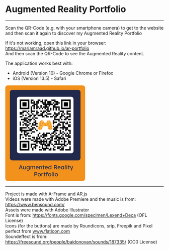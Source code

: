 # Augmented Reality Portfolio

<!-- :warning: *This project is currently Work In Progress, so the Application might not work correctly when trying it out* :warning: -->
___________

Scan the QR-Code (e.g. with your smartphone camera) to get to the website and then scan it again to discover my Augmented Reality Portfolio </br>

If it's not working, open this link in your browser: https://mariamraad.github.io/ar-portfolio </br>
And then scan the QR-Code to see the Augmented Reality content.

The application works best with:
<UL>
<LI>Android (Version 10) - Google Chrome or Firefox
<LI>iOS (Version 13.5) - Safari
</UL>  
  
<img src="/assets/images/markers/fullMarker_blue.svg" data-canonical-src="/assets/images/markers/fullMarker_blue.svg" width="254" height="305" />

___________

Project is made with A-Frame and AR.js </br>
Videos were made with Adobe Premiere and the music is from: https://www.bensound.com/ </br>
Assets were made with Adobe Illustrator </br>
Font is from: https://fonts.google.com/specimen/Lexend+Deca (OFL License) </br>
Icons (for the buttons) are made by Roundicons, srip, Freepik and Pixel perfect from www.flaticon.com </br>
Soundeffect is from: https://freesound.org/people/baidonovan/sounds/187335/ (CC0 License)
